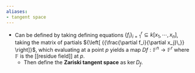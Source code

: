 ```yaml
---
aliases:
- tangent space
---
```















-   Can be defined by taking defining equations $\left\{{f_i}\right\}_{i=1}^r \subseteq k[x_1, \cdots, x_{n}]$, taking the matrix of partials ${\left[ {{\frac{\partial f_i}{\partial x_j}\,}} \right]}$, which evaluating at a point $p$ yields a map $Df: {\mathbb{F}}^n \to {\mathbb{F}}^r$ where ${\mathbb{F}}$ is the \[\[residue field\]\] at $p$.
    -   Then define the **Zariski tangent space** as $\ker D_f$.
